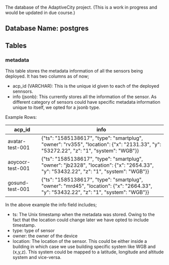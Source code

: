 The database of the AdaptiveCity project. (This is a work in progress and would be updated in due course.)

## Database Name: postgres

## Tables
### metadata
This table stores the metadata information of all the sensors being deployed. It has two columns as of now;
+ acp_id (VARCHAR): This is the unique id given to each of the deployed sennsors.
+ info (jsonb): This currently stores all the information of the sensor. As different category of sensors could have specific metadata information unique to itself, we opted for a jsonb type.

Example Rows:

|      acp_id      |                                                                  info                                                                 |
| ---------------- | ------------------------------------------------------------------------------------------------------------------------------------- |
| avatar-test-001  | {"ts": "1585138617", "type": "smartplug", "owner": "rv355", "location": {"x": "2131.33", "y": "53272.22", "z": "1", "system": "WGB"}} |
| aoycocr-test-001 | {"ts": "1585138617", "type": "smartplug", "owner": "jb2328", "location": {"x": "2654.33", "y": "53432.22", "z": "1", "system": "WGB"}} |
| gosund-test-001  | {"ts": "1585138617", "type": "smartplug", "owner": "mrd45", "location": {"x": "2664.33", "y": "53432.22", "z": "1", "system": "WGB"}}  |

In the above example the info field includes;
+ ts: The Unix timestamp when the metadata was stored. Owing to the fact that the location could change later we have opted to include timestamp.
+ type: type of sensor
+ owner: the owner of the device
+ location: The location of the sensor. This could be either inside a building in which case we use building specific system like WGB and (x,y,z). This system could be mapped to a latitude, longitude and altitude system and vice-versa.